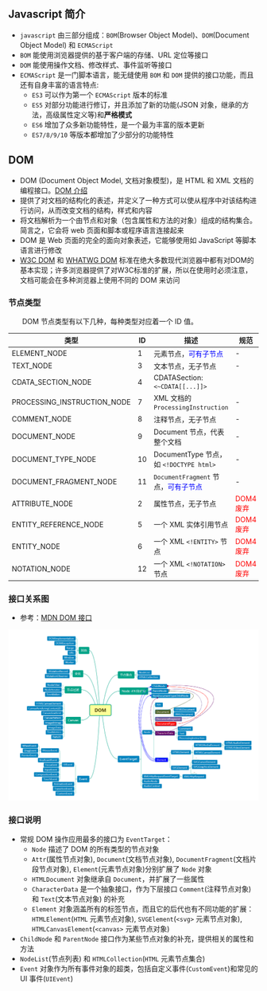 ## Javascript 简介

+ `javascript` 由三部分组成：`BOM`(Browser Object Model)、`DOM`(Document Object Model) 和 `ECMAScript`
+ `BOM` 能使用浏览器提供的基于客户端的存储、URL 定位等接口
+ `DOM` 能使用操作文档、修改样式、事件监听等接口
+ `ECMAScript` 是一门脚本语言，能无缝使用 `BOM` 和 `DOM` 提供的接口功能，而且还有自身丰富的语言特点:
  + `ES3` 可以作为第一个 `ECMAScript` 版本的标准
  + `ES5` 对部分功能进行修订，并且添加了新的功能(JSON 对象，继承的方法，高级属性定义等)和**严格模式**
  + `ES6` 增加了众多新功能特性，是一个最为丰富的版本更新
  + `ES7/8/9/10` 等版本都增加了少部分的功能特性



## DOM

+ DOM (Document Object Model, 文档对象模型)，是 HTML 和 XML 文档的编程接口。[DOM 介绍](https://developer.mozilla.org/zh-CN/docs/Web/API/Document_Object_Model/Introduction)
+ 提供了对文档的结构化的表述，并定义了一种方式可以使从程序中对该结构进行访问，从而改变文档的结构，样式和内容
+ 将文档解析为一个由节点和对象（包含属性和方法的对象）组成的结构集合。简言之，它会将 web 页面和脚本或程序语言连接起来
+ DOM 是 Web 页面的完全的面向对象表述，它能够使用如 JavaScript 等脚本语言进行修改
+ [W3C DOM](https://www.w3.org/DOM/) 和 [WHATWG DOM](https://dom.spec.whatwg.org/) 标准在绝大多数现代浏览器中都有对DOM的基本实现；许多浏览器提供了对W3C标准的扩展，所以在使用时必须注意，文档可能会在多种浏览器上使用不同的 DOM 来访问


### 节点类型

&emsp;&emsp;DOM 节点类型有以下几种，每种类型对应着一个 ID 值。

类型|ID|描述|规范
-|-|-|-
ELEMENT_NODE|1|元素节点，<font color="blue">可有子节点</font>|-
TEXT_NODE|3|文本节点，无子节点|-
CDATA_SECTION_NODE|4|CDATASection: `<~CDATA[[...]]>`
PROCESSING_INSTRUCTION_NODE|7|XML 文档的 `ProcessingInstruction`|-
COMMENT_NODE|8|注释节点，无子节点|-
DOCUMENT_NODE|9|Document 节点，代表整个文档|-
DOCUMENT_TYPE_NODE|10|DocumentType 节点，如 `<!DOCTYPE html>`|-
DOCUMENT_FRAGMENT_NODE|11|`DocumentFragment` 节点，<font color="blue">可有子节点</font>|-
ATTRIBUTE_NODE|2|属性节点，无子节点|<font color="red">DOM4 废弃</font>
ENTITY_REFERENCE_NODE|5|一个 XML 实体引用节点|<font color="red">DOM4 废弃</font>
ENTITY_NODE|6|一个 XML `<!ENTITY>` 节点|<font color="red">DOM4 废弃</font>
NOTATION_NODE|12|一个 XML `<!NOTATION>` 节点|<font color="red">DOM4 废弃</font>



### 接口关系图

+ 参考：[MDN DOM 接口](https://developer.mozilla.org/zh-CN/docs/Web/API/Document_Object_Model)

![DOM 关系](./imgs/dom_01.png)



### 接口说明

+ 常规 DOM 操作应用最多的接口为 `EventTarget`：
  + `Node` 描述了 DOM 的所有类型的节点对象
  + `Attr`(属性节点对象), `Document`(文档节点对象), `DocumentFragment`(文档片段节点对象), `Element`(元素节点对象)分别扩展了 `Node` 对象
  + `HTMLDocument` 对象继承自 `Document`，并扩展了一些属性
  + `CharacterData` 是一个抽象接口，作为下层接口 `Comment`(注释节点对象) 和 `Text`(文本节点对象) 的补充
  + `Element` 对象涵盖所有的标签节点，而且它的后代也有不同功能的扩展：`HTMLElement`(`HTML` 元素节点对象), `SVGElement`(`<svg>` 元素节点对象), `HTMLCanvasElement`(`<canvas>` 元素节点对象)
+ `ChildNode` 和 `ParentNode` 接口作为某些节点对象的补充，提供相关的属性和方法
+ `NodeList`(节点列表) 和 `HTMLCollection`(`HTML` 元素节点集合)
+ `Event` 对象作为所有事件对象的超类，包括自定义事件(`CustomEvent`)和常见的 UI 事件(`UIEvent`)